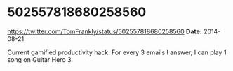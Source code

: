 # 502557818680258560
https://twitter.com/TomFrankly/status/502557818680258560
**Date:** 2014-08-21

Current gamified productivity hack: For every 3 emails I answer, I can play 1 song on Guitar Hero 3.
